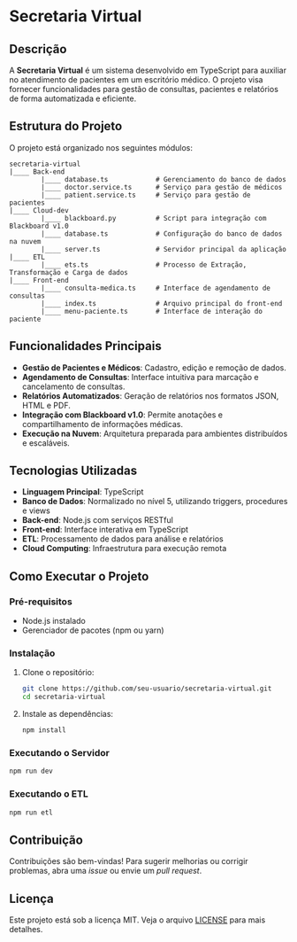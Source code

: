 # Secretaria Virtual

## Descrição
A **Secretaria Virtual** é um sistema desenvolvido em TypeScript para auxiliar no atendimento de pacientes em um escritório médico. O projeto visa fornecer funcionalidades para gestão de consultas, pacientes e relatórios de forma automatizada e eficiente.

## Estrutura do Projeto
O projeto está organizado nos seguintes módulos:

```
secretaria-virtual
|____ Back-end
        |____ database.ts            # Gerenciamento do banco de dados
        |____ doctor.service.ts      # Serviço para gestão de médicos
        |____ patient.service.ts     # Serviço para gestão de pacientes
|____ Cloud-dev
        |____ blackboard.py          # Script para integração com Blackboard v1.0
        |____ database.ts            # Configuração do banco de dados na nuvem
        |____ server.ts              # Servidor principal da aplicação
|____ ETL
        |____ ets.ts                 # Processo de Extração, Transformação e Carga de dados
|____ Front-end
        |____ consulta-medica.ts     # Interface de agendamento de consultas
        |____ index.ts               # Arquivo principal do front-end
        |____ menu-paciente.ts       # Interface de interação do paciente
```

## Funcionalidades Principais
- **Gestão de Pacientes e Médicos**: Cadastro, edição e remoção de dados.
- **Agendamento de Consultas**: Interface intuitiva para marcação e cancelamento de consultas.
- **Relatórios Automatizados**: Geração de relatórios nos formatos JSON, HTML e PDF.
- **Integração com Blackboard v1.0**: Permite anotações e compartilhamento de informações médicas.
- **Execução na Nuvem**: Arquitetura preparada para ambientes distribuídos e escaláveis.

## Tecnologias Utilizadas
- **Linguagem Principal**: TypeScript
- **Banco de Dados**: Normalizado no nível 5, utilizando triggers, procedures e views
- **Back-end**: Node.js com serviços RESTful
- **Front-end**: Interface interativa em TypeScript
- **ETL**: Processamento de dados para análise e relatórios
- **Cloud Computing**: Infraestrutura para execução remota

## Como Executar o Projeto
### Pré-requisitos
- Node.js instalado
- Gerenciador de pacotes (npm ou yarn)

### Instalação
1. Clone o repositório:
   ```sh
   git clone https://github.com/seu-usuario/secretaria-virtual.git
   cd secretaria-virtual
   ```
2. Instale as dependências:
   ```sh
   npm install
   ```

### Executando o Servidor
```sh
npm run dev
```

### Executando o ETL
```sh
npm run etl
```

## Contribuição
Contribuições são bem-vindas! Para sugerir melhorias ou corrigir problemas, abra uma _issue_ ou envie um _pull request_.

## Licença
Este projeto está sob a licença MIT. Veja o arquivo [LICENSE](LICENSE.md) para mais detalhes.
